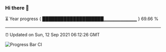 ### Hi there 👋

⏳ Year progress { ████████████████████▁▁▁▁▁▁▁▁▁▁ } 69.66 %

---

⏰ Updated on Sun, 12 Sep 2021 06:12:26 GMT

![Progress Bar CI](https://github.com/liununu/liununu/workflows/Progress%20Bar%20CI/badge.svg)
